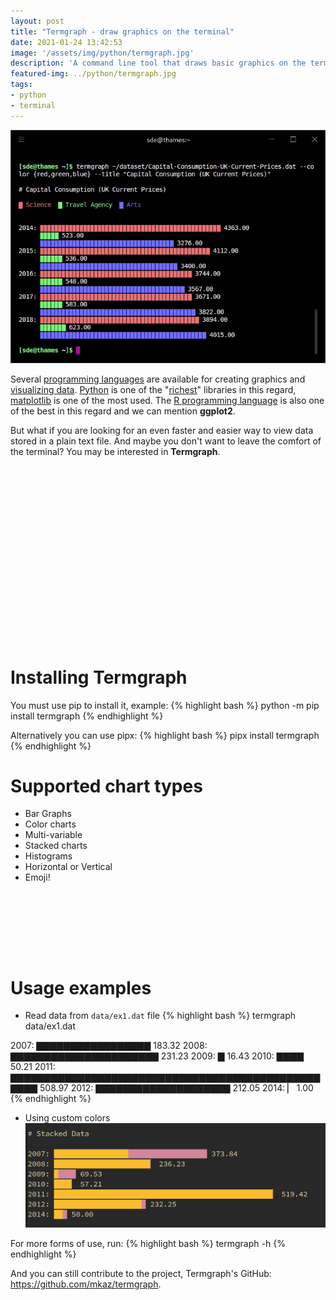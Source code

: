 ```yaml
---
layout: post
title: "Termgraph - draw graphics on the terminal"
date: 2021-01-24 13:42:53
image: '/assets/img/python/termgraph.jpg'
description: 'A command line tool that draws basic graphics on the terminal, written in Python.'
featured-img: ../python/termgraph.jpg
tags:
- python
- terminal
---
```


![Termgraph - draw graphics on the terminal](/assets/img/python/termgraph.jpg)

Several [programming languages](https://en.terminalroot.com.br/hello-world-in-25-programming-languages-proposal-docs-and-links/) are available for creating graphics and [visualizing data](https://en.wikipedia.org/wiki/Data_visualization). [Python](https://en.terminalroot.com.br/basic-python-script-for-learning/) is one of the "[richest](https://en.terminalroot.com.br/the-30-best-python-libraries-and-packages-for-beginners/)" libraries in this regard, [matplotlib](https://en.terminalroot.com.br/the-30-best-python-libraries-and-packages-for-beginners/) is one of the most used. The [R programming language](https://www.r-project.org/) is also one of the best in this regard and we can mention **ggplot2**.

But what if you are looking for an even faster and easier way to view data stored in a plain text file. And maybe you don't want to leave the comfort of the terminal? You may be interested in **Termgraph**.

<!-- QUADRADO -->
<script async src="//pagead2.googlesyndication.com/pagead/js/adsbygoogle.js"></script>
<ins class="adsbygoogle"
style="display:inline-block;width:336px;height:280px"
data-ad-client="ca-pub-2838251107855362"
data-ad-slot="5351066970"></ins>
<script>
(adsbygoogle = window.adsbygoogle || []).push({});
</script>

# Installing Termgraph
You must use pip to install it, example:
{% highlight bash %}
python -m pip install termgraph
{% endhighlight %}

Alternatively you can use pipx:
{% highlight bash %}
pipx install termgraph
{% endhighlight %}

# Supported chart types

+  Bar Graphs
+  Color charts
+  Multi-variable
+  Stacked charts
+  Histograms
+  Horizontal or Vertical
+  Emoji!

<!-- LISTA MIN -->
<script async src="//pagead2.googlesyndication.com/pagead/js/adsbygoogle.js"></script>
<ins class="adsbygoogle"
style="display:inline-block;width:730px;height:95px"
data-ad-client="ca-pub-2838251107855362"
data-ad-slot="5351066970"></ins>
<script>
(adsbygoogle = window.adsbygoogle || []).push({});
</script>

# Usage examples

+  Read data from `data/ex1.dat` file
{% highlight bash %}
termgraph data/ex1.dat

2007: ▇▇▇▇▇▇▇▇▇▇▇▇▇▇▇▇▇ 183.32
2008: ▇▇▇▇▇▇▇▇▇▇▇▇▇▇▇▇▇▇▇▇▇▇ 231.23
2009: ▇ 16.43
2010: ▇▇▇▇ 50.21
2011: ▇▇▇▇▇▇▇▇▇▇▇▇▇▇▇▇▇▇▇▇▇▇▇▇▇▇▇▇▇▇▇▇▇▇▇▇▇▇▇▇▇▇▇▇▇▇▇▇▇▇ 508.97
2012: ▇▇▇▇▇▇▇▇▇▇▇▇▇▇▇▇▇▇▇▇ 212.05
2014: ▏ 1.00
{% endhighlight %}

+ Using custom colors
![Termgraph example 2](/assets/img/python/termgraph-ex2.jpg)

For more forms of use, run:
{% highlight bash %}
termgraph -h
{% endhighlight %}

And you can still contribute to the project, Termgraph's GitHub: <https://github.com/mkaz/termgraph>.

<!-- RETANGULO LARGO 2 -->
<script async src="//pagead2.googlesyndication.com/pagead/js/adsbygoogle.js"></script>
<ins class="adsbygoogle"
style="display:block; text-align:center;"
data-ad-layout="in-article"
data-ad-format="fluid"
data-ad-client="ca-pub-2838251107855362"
data-ad-slot="8549252987"></ins>
<script>
(adsbygoogle = window.adsbygoogle || []).push({});
</script>



